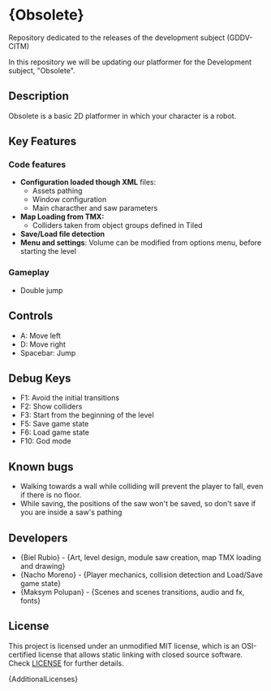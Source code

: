 # {Obsolete}
Repository dedicated to the releases of the development subject (GDDV-CITM)

In this repository we will be updating our platformer for the Development subject, "Obsolete".
## Description
Obsolete is a basic 2D platformer in which your character is a robot. 

## Key Features

### Code features
 - **Configuration loaded though XML** files:
	- Assets pathing
	- Window configuration
	- Main characther and saw parameters
 - **Map Loading from TMX:**
	- Colliders taken from object groups defined in Tiled
 - **Save/Load file detection**
 - **Menu and settings**: Volume can be modified from options menu, before starting the level
 
### Gameplay
 - Double jump
 
## Controls

 - A: Move left
 - D: Move right
 - Spacebar: Jump
 
## Debug Keys

 - F1: Avoid the initial transitions
 - F2: Show colliders
 - F3: Start from the beginning of the level
 - F5: Save game state
 - F6: Load game state
 - F10: God mode
 
## Known bugs

 - Walking towards a wall while colliding will prevent the player to fall, even if there is no floor. 
 - While saving, the positions of the saw won't be saved, so don't save if you are inside a saw's pathing
 
## Developers

 - {Biel Rubio} - {Art, level design, module saw creation, map TMX loading and drawing}
 - {Nacho Moreno} - {Player mechanics, collision detection and Load/Save game state}
 - {Maksym Polupan} - {Scenes and scenes transitions, audio and fx, fonts}

## License

This project is licensed under an unmodified MIT license, which is an OSI-certified license that allows static linking with closed source software. Check [LICENSE](LICENSE) for further details.

{AdditionalLicenses}
